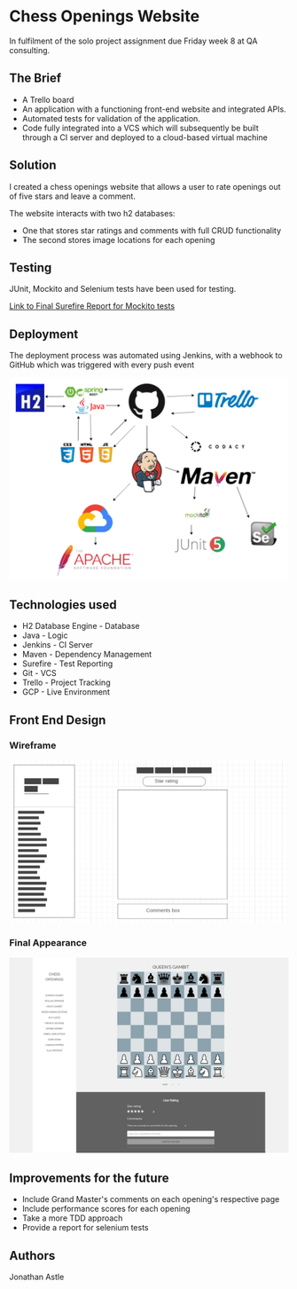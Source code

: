 # Chess Openings Website

In fulfilment of the solo project assignment due Friday week 8 at QA consulting.

## The Brief

* A Trello board 
* An application with a functioning front-end website and integrated APIs.
* Automated tests for validation of the application. 
* Code fully integrated into a VCS which will subsequently be built through a CI server and deployed to a cloud-based virtual machine

## Solution

I created a chess openings website that allows a user to rate openings out of five stars and leave a comment. 

The website interacts with two h2 databases:
* One that stores star ratings and comments with full CRUD functionality
* The second stores image locations for each opening

## Testing

JUnit, Mockito and Selenium tests have been used for testing.

[Link to Final Surefire Report for Mockito tests](https://github.com/JonathanAstle/Project/blob/master/Documentation/surefire-report.html)

## Deployment

The deployment process was automated using Jenkins, with a webhook to GitHub which was triggered with every push event

![Deployment](/deployment.png)

## Technologies used

* H2 Database Engine - Database
* Java - Logic
* Jenkins - CI Server
* Maven - Dependency Management
* Surefire - Test Reporting
* Git - VCS
* Trello - Project Tracking
* GCP - Live Environment

## Front End Design

### Wireframe

![Wireframe](/wireframe.png)

### Final Appearance

![Appearance](/website.png)

## Improvements for the future

* Include Grand Master's comments on each opening's respective page
* Include performance scores for each opening
* Take a more TDD approach
* Provide a report for selenium tests

## Authors

Jonathan Astle

